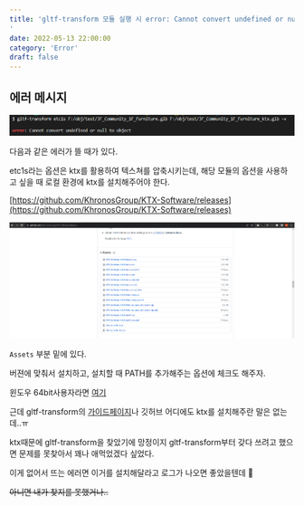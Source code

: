 ```yaml
---
title: 'gltf-transform 모듈 실행 시 error: Cannot convert undefined or null to object
'
date: 2022-05-13 22:00:00
category: 'Error'
draft: false
---
```


## 에러 메시지

![Untitled](gltf_transform/Untitled.png)

다음과 같은 에러가 뜰 때가 있다.

etc1s라는 옵션은 ktx를 활용하여 텍스쳐를 압축시키는데, 해당 모듈의 옵션을 사용하고 싶을 때 로컬 환경에 ktx를 설치해주어야 한다.

[https://github.com/KhronosGroup/KTX-Software/releases](https://github.com/KhronosGroup/KTX-Software/releases)

![ktx다운로드](gltf_transform/Untitled_1.png)

`Assets` 부분 밑에 있다.

버젼에 맞춰서 설치하고, 설치할 때 PATH를 추가해주는 옵션에 체크도 해주자.

윈도우 64bit사용자라면 [여기](https://github.com/KhronosGroup/KTX-Software/releases/download/v4.0.0/KTX-Software-4.0.0-win64.exe)

근데 gltf-transform의 [가이드페이지](https://gltf-transform.donmccurdy.com/cli.html)나 깃허브 어디에도 ktx를 설치해주란 말은 없는데..ㅠ

ktx때문에 gltf-transform을 찾았기에 망정이지 gltf-transform부터 갖다 쓰려고 했으면 문제를 못찾아서 꽤나 애먹었겠다 싶었다.

이게 없어서 뜨는 에러면 이거를 설치해달라고 로그가 나오면 좋았을텐데 🤔

~~아니면 내가 찾지를 못했거나..~~
